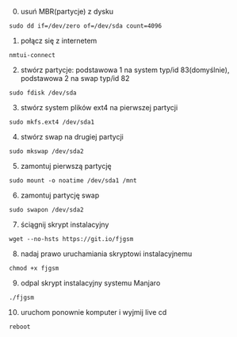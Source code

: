 0. usuń MBR(partycje) z dysku

`sudo dd if=/dev/zero of=/dev/sda count=4096`

1. połącz się z internetem

`nmtui-connect`

2. stwórz partycje: podstawowa 1 na system typ/id 83(domyślnie), podstawowa 2 na swap typ/id 82

`sudo fdisk /dev/sda`

3. stwórz system plików ext4 na pierwszej partycji

`sudo mkfs.ext4 /dev/sda1`

4. stwórz swap na drugiej partycji

`sudo mkswap /dev/sda2`

5. zamontuj pierwszą partycję

`sudo mount -o noatime /dev/sda1 /mnt`

6. zamontuj partycję swap

`sudo swapon /dev/sda2`

7. ściągnij skrypt instalacyjny

`wget --no-hsts https://git.io/fjgsm`

8. nadaj prawo uruchamiania skryptowi instalacyjnemu

`chmod +x fjgsm`

9. odpal skrypt instalacyjny systemu Manjaro

`./fjgsm`

10. uruchom ponownie komputer i wyjmij live cd

`reboot`
